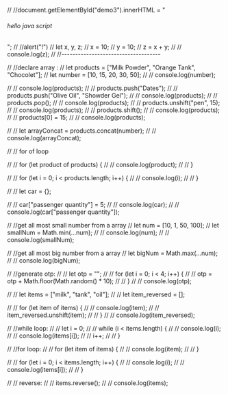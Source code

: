 // //document.getElementById("demo3").innerHTML = "<h6>hello java script</h6>";
// //alert("!")
// let x, y, z;
// x = 10;
// y = 10;
// z = x + y;
// // console.log(z);
// //------------------------------------

// //declare array :
// let products = ["Milk Powder", "Orange Tank", "Chocolet"];
// let number = [10, 15, 20, 30, 50];
// // console.log(number);

// // console.log(products);
// // products.push("Dates");
// // products.push("Olive Oil", "Showder Gel");
// // console.log(products);
// // products.pop();
// // console.log(products);
// // products.unshift("pen", 15);
// // console.log(products);
// // products.shift();
// // console.log(products);
// // products[0] = 15;
// // console.log(products);

// // let arrayConcat = products.concat(number);
// // console.log(arrayConcat);

// // for of loop

// // for (let product of products) {
// // console.log(product);
// // }

// // for (let i = 0; i < products.length; i++) {
// // console.log(i);
// // }

// // let car = {};

// // car["passenger quantity"] = 5;
// // console.log(car);
// // console.log(car["passenger quantity"]);

// //get all most small number from a array
// let num = [10, 1, 50, 100];
// let smallNum = Math.min(...num);
// // console.log(num);
// // console.log(smallNum);

// //get all most big number from a array
// let bigNum = Math.max(...num);
// // console.log(bigNum);

// //generate otp:
// // let otp = "";
// // for (let i = 0; i < 4; i++) {
// // otp = otp + Math.floor(Math.random() \* 10);
// // }
// // console.log(otp);

// // let items = ["milk", "tank", "oil"];
// // let item_reversed = [];

// // for (let item of items) {
// // console.log(item);
// // item_reversed.unshift(item);
// // }
// // console.log(item_reversed);

// //while loop:
// // let i = 0;
// // while (i < items.length) {
// // console.log(i);
// // console.log(items[i]);
// // i++;
// // }

// //for loop:
// // for (let item of items) {
// // console.log(item);
// // }

// // for (let i = 0; i < items.length; i++) {
// // console.log(i);
// // console.log(items[i]);
// // }

// // reverse:
// // items.reverse();
// // console.log(items);

